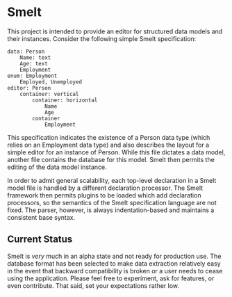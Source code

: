 Smelt
=====

This project is intended to provide an editor for structured data models and
their instances.  Consider the following simple Smelt specification:

    data: Person
        Name: text
        Age: text
        Employment
    enum: Employment
        Employed, Unemployed
    editor: Person
        container: vertical
            container: horizontal
                Name
                Age
            container
                Employment

This specification indicates the existence of a Person data type (which relies
on an Employment data type) and also describes the layout for a simple editor
for an instance of Person.  While this file dictates a data model, another file
contains the database for this model.  Smelt then permits the editing of the
data model instance.

In order to admit general scalability, each top-level declaration in a Smelt
model file is handled by a different declaration processor.  The Smelt framework
then permits plugins to be loaded which add declaration processors, so the
semantics of the Smelt specification language are not fixed.  The parser,
however, is always indentation-based and maintains a consistent base syntax.

Current Status
--------------

Smelt is *very* much in an alpha state and not ready for production use.  The
database format has been selected to make data extraction relatively easy in
the event that backward compatibility is broken or a user needs to cease using
the application.  Please feel free to experiment, ask for features, or even
contribute.  That said, set your expectations rather low.

